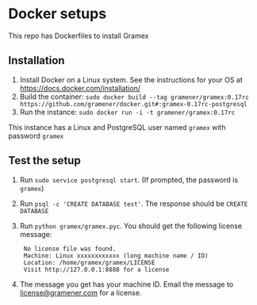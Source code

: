 Docker setups
=============

This repo has Dockerfiles to install Gramex

Installation
------------

1. Install Docker on a Linux system. See the instructions for your OS at
   <https://docs.docker.com/installation/>
2. Build the container: `sudo docker build --tag gramener/gramex:0.17rc https://github.com/gramener/docker.git#:gramex-0.17rc-postgresql`
3. Run the instance: `sudo docker run -i -t gramener/gramex:0.17rc`

This instance has a Linux and PostgreSQL user named `gramex` with password
`gramex`

Test the setup
--------------

1. Run `sudo service postgresql start`. (If prompted, the password is `gramex`)
2. Run `psql -c 'CREATE DATABASE test'`. The response should be `CREATE DATABASE`
3. Run `python gramex/gramex.pyc`. You should get the following license message:

        No license file was found.
        Machine: Linux xxxxxxxxxxxx (long machine name / ID)
        Location: /home/gramex/gramex/LICENSE
        Visit http://127.0.0.1:8888 for a license

4. The message you get has your machine ID. Email the message to
   <license@gramener.com> for a license.
